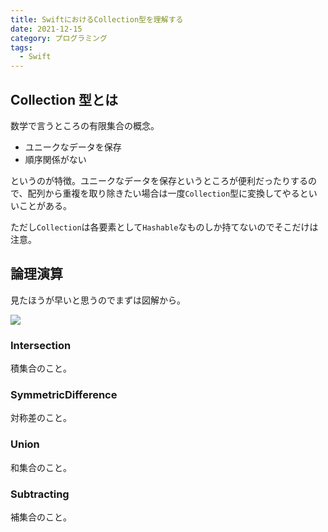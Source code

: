 ```yaml
---
title: SwiftにおけるCollection型を理解する
date: 2021-12-15
category: プログラミング
tags:
  - Swift
---
```


## Collection 型とは

数学で言うところの有限集合の概念。

- ユニークなデータを保存
- 順序関係がない

というのが特徴。ユニークなデータを保存というところが便利だったりするので、配列から重複を取り除きたい場合は一度`Collection`型に変換してやるといいことがある。

ただし`Collection`は各要素として`Hashable`なものしか持てないのでそこだけは注意。

## 論理演算

見たほうが早いと思うのでまずは図解から。

![](https://docs.swift.org/swift-book/_images/setVennDiagram_2x.png)

### Intersection

積集合のこと。

### SymmetricDifference

対称差のこと。

### Union

和集合のこと。

### Subtracting

補集合のこと。
